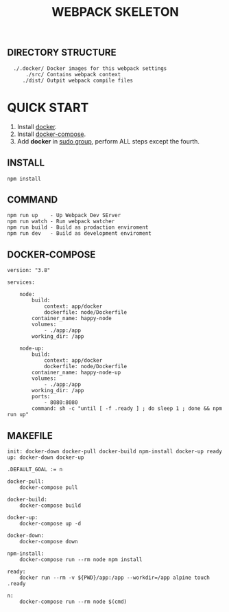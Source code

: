 <h1 align="center">WEBPACK SKELETON</h1>
<br>

DIRECTORY STRUCTURE
-------------------

      ./.docker/ Docker images for this webpack settings
          ./src/ Contains webpack context
         ./dist/ Outpit webpack compile files

# QUICK START

1. Install [docker](https://docs.docker.com/engine/install/ubuntu/).
2. Install [docker-compose](https://docs.docker.com/compose/install/).
3. Add **docker** in [sudo group](https://stackoverflow.com/a/48957722/11419254), perform ALL steps except the fourth.

INSTALL
----------------
```
npm install
```

COMMAND
----------------
```
npm run up    - Up Webpack Dev SErver
npm run watch - Run webpack watcher
npm run build - Build as prodaction enviroment
npm run dev   - Build as development enviroment
```

DOCKER-COMPOSE
----------------
```
version: "3.8"

services:

    node:
        build:
            context: app/docker
            dockerfile: node/Dockerfile
        container_name: happy-node
        volumes:
            - ./app:/app
        working_dir: /app

    node-up:
        build:
            context: app/docker
            dockerfile: node/Dockerfile
        container_name: happy-node-up
        volumes:
            - ./app:/app
        working_dir: /app
        ports:
            - 8080:8080
        command: sh -c "until [ -f .ready ] ; do sleep 1 ; done && npm run up"
```

MAKEFILE
----------------
```
init: docker-down docker-pull docker-build npm-install docker-up ready
up: docker-down docker-up

.DEFAULT_GOAL := n

docker-pull:
	docker-compose pull

docker-build:
	docker-compose build

docker-up:
	docker-compose up -d

docker-down:
	docker-compose down

npm-install:
	docker-compose run --rm node npm install

ready:
	docker run --rm -v ${PWD}/app:/app --workdir=/app alpine touch .ready

n:
	docker-compose run --rm node $(cmd)
```
